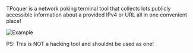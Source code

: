 TPoquer is a network poking terminal tool that collects lots publicly accessible information about a provided IPv4 or URL all in one convenient place!








![Example](https://github.com/user-attachments/assets/269d589b-ae00-4ea0-8bdf-a7bf79fb52ae)









PS: This is NOT a hacking tool and shouldnt be used as one!
